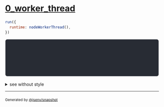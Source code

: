 # [0_worker_thread](../../js_assertion_error_node.test.mjs#L17)

```js
run({
  runtime: nodeWorkerThread(),
})
```

![img](reject.svg)

<details>
  <summary>see without style</summary>

```console
AssertionError: actual and expect are different

actual: "foo"
expect: "bar"
  at base/client/main.mjs:3:1
  at async executeUsingDynamicImport (@jsenv/core/packages/related/test/src/runtime_node/execute_using_dynamic_import.js:71:23)
  at async @jsenv/core/packages/related/test/src/runtime_node/node_worker_thread_controlled.mjs:95:21
```

</details>


---

<sub>
  Generated by <a href="https://github.com/jsenv/core/tree/main/packages/tooling/snapshot">@jsenv/snapshot</a>
</sub>
